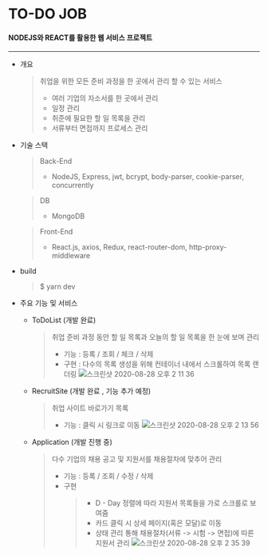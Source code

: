 # TO-DO JOB
#### NODEJS와 REACT를 활용한 웹 서비스 프로젝트
<hr>

- 개요
    > 취업을 위한 모든 준비 과정을 한 곳에서 관리 할 수 있는 서비스 
    > - 여러 기업의 자소서를 한 곳에서 관리
    > - 일정 관리
    > - 취준에 필요한 할 일 목록을 관리
    > - 서류부터 면접까지 프로세스 관리


- 기술 스택
    > Back-End
    > - NodeJS, Express, jwt, bcrypt, body-parser, cookie-parser, concurrently 

    > DB
    > - MongoDB

    > Front-End
    > - React.js, axios, Redux, react-router-dom, http-proxy-middleware

- build
    > $ yarn dev


- 주요 기능 및 서비스
    - ToDoList (개발 완료)
        > 취업 준비 과정 동안 할 일 목록과 오늘의 할 일 목록을 한 눈에 보며 관리
        > - 기능 : 등록 / 조회 / 체크 / 삭제 
        > - 구현 : 다수의 목록 생성을 위해 컨테이너 내에서 스크롤하여 목록 랜더링
        ![스크린샷 2020-08-28 오후 2 11 36](https://user-images.githubusercontent.com/53922357/91524177-8c088e00-e939-11ea-957f-cf1c650763da.png)

    - RecruitSite (개발 완료 , 기능 추가 예정)
        > 취업 사이트 바로가기 목록
        > - 기능 : 클릭 시 링크로 이동
        ![스크린샷 2020-08-28 오후 2 13 56](https://user-images.githubusercontent.com/53922357/91524264-b3f7f180-e939-11ea-9dbf-0deb9a2a3cab.png)



    - Application (개발 진행 중)
        > 다수 기업의 채용 공고 및 지원서를 채용절차에 맞추어 관리
        > - 기능 : 등록 / 조회 / 수정 / 삭제 
        > - 구현 
        >   > - D - Day 정렬에 따라 지원서 목록들을 가로 스크롤로 보여줌
        >   > - 카드 클릭 시 상세 페이지(혹은 모달)로 이동
        >   > - 상태 관리 통해 채용절차(서류 -> 시험 -> 면접)에 따른 지원서 관리
        ![스크린샷 2020-08-28 오후 2 35 39](https://user-images.githubusercontent.com/53922357/91525153-cecb6580-e93b-11ea-8738-2f4762bdeed4.png)




